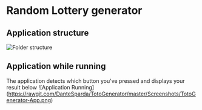 # Random Lottery generator

## Application structure
![Folder structure](https://rawgit.com/DanteSparda/TotoGenerator/master/Screenshots/TotoGenerator-Structure.png)

## Application while running
The application detects which button you've pressed and displays your result below
![Application Running] (https://rawgit.com/DanteSparda/TotoGenerator/master/Screenshots/TotoGenerator-App.png)
